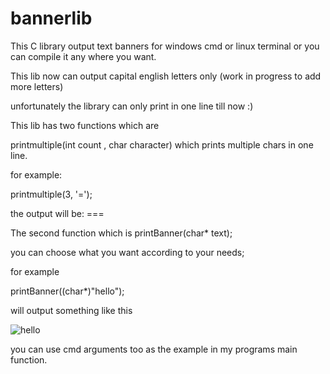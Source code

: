 # bannerlib

This C library output text banners for windows cmd or linux terminal or you can compile it any where you want.

This lib now can output capital english letters only (work in progress to add more letters)

unfortunately the library can only print in one line till now :)

This lib has two functions which are

printmultiple(int count , char character) which prints multiple chars in one line.

for example: 

printmultiple(3, '=');

the output will be: === 

The second function which is 
  printBanner(char* text);
  
 you can choose what you want according to your needs;
 
 for example 
 
 printBanner((char*)"hello");
 
 will output something like this
 
![hello](https://user-images.githubusercontent.com/70612293/183314065-04af78ea-87f8-40fb-a743-d564a5fd80cc.JPG)


you can use cmd arguments too as the example in my programs main function.
  
  
